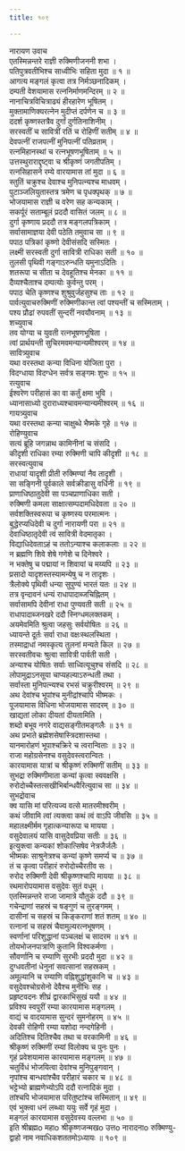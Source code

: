 ```yaml
---
title: १०९

---
```

नारायण उवाच  
एतस्मिन्नन्तरे राज्ञी रुक्मिणीजननी शभा ।  
पतिपुत्रवतीभिश्च साध्वीभिः सहिता मुदा ॥ १ ॥  
आगत्य मङ्गलं कृत्वा तत्र निर्मञ्छनादिकम् ।  
दम्पती वेशयामास रत्ननिर्माणमन्दिरम् ॥ २ ॥  
नानाचित्रविचित्राढ्यं हीरहारेण भूषितम् ।  
मुक्तामाणिक्यरत्नेन मुदीप्तं दर्पणेन च ॥ ३ ॥  
ददर्श कृष्णस्तत्रैव दुर्गां दुर्गतिनाशिनीम् ।  
सरस्वतीं च सावित्रीं रतिं च रोहिणीं सतीम् ॥ ४ ॥  
देवपत्नीं राजपत्नीं मुनिपत्नीं पतिव्रताम् ।  
रत्नमिहानस्थां च रत्नभूषणभूषिताम् ॥ ५ ॥  
उत्तस्थुराराद्दृष्ट्वा च श्रीकृष्णं जगतीपतिम् ।  
रत्नसिहासने रम्ये वारयामास तां मुदा ॥ ६ ॥  
स्तुतिं चक्रुश्च देवाश्च मुनिपत्न्यश्च माधवम् ।  
पुटाञ्जलियुतास्तत्र त्रमेण च पृधक्पृथक् ॥ ७ ॥  
भोजयामास राज्ञी च वरेण सह कन्यकाम् ।  
सकर्पूरं सताम्बूलं प्रददौ वासितं जलम् ॥ ८ ॥  
दुर्गा कृष्णाय प्रददौ तत्र मङ्गलपत्रिकाम् ।  
सर्वासामाज्ञया देवी पठेति तमुवाच सा ॥ ९ ॥  
पपाठ पत्रिकां कृष्णो देवीसंसदि सस्मितः ।  
लक्ष्मी सरस्वती दुर्गा सावित्री राधिका सती ॥ १० ॥  
तुलसी पृथिवी गङ्गाऽरुन्धति यमुनाऽदितिः ।  
शतरूपा च सीता च देवहूतिश्च मेनका ॥ ११ ॥  
दैव्यश्चैताश्च दम्पत्योः कुर्वन्तु परम् ।  
पपाठ चेति कृष्णश्च शुश्रुवुर्जहसुश्च ताः ॥ १२ ॥  
पार्वत्युवाचरुक्मिणीं रुक्मिणीकान्त त्वां पश्यन्तीं च सस्मिताम् ।  
पश्य प्रौढां रुपवतीं सुन्दरीं नवयौवनाम् ॥ १३ ॥  
शच्युवाच  
तव योग्या च युवती रत्नभूषणभूषिता ।  
त्वां प्रार्थयन्ती सुचिरमवमन्यान्यमीश्वरम् ॥ १४ ॥  
सावित्र्युवाच  
यथा वरस्तथा कन्या विधिना योजिता पुरा ।  
विदग्धाया विदग्धेन सर्वत्र सङ्गमः शुभः ॥ १५ ॥  
रत्युवाच  
ईश्वरेण परीहासं का वा कर्तुं क्षमा भुवि ।  
ध्यानासाध्यो दुराराध्यश्चावमन्यान्यमीश्वरम् ॥ १६ ॥  
गायत्र्युवाच  
यथा वरस्तथा कन्या चाक्षुब्धे भैष्मके गृहे ॥ १७ ॥  
रोहिण्युवाच  
सत्यं ब्रूहि जगन्नाथ कामिनीनां च संसदि ।  
कीदृशी राधिका रम्या रुक्मिणी चापि कीदृशी ॥ १८ ॥  
सरस्वत्युवाच  
राधायां यादृशी प्रीती रुक्मिण्यां नैव तादृशी ।  
सा सङ्गिनी पूर्वकाले सर्वक्रीडासु वर्धिनी ॥ १९ ॥  
प्राणाधिष्ठातुदेवी सा पञ्चप्राणाधिका सती ।  
रुक्मिणी कमला साक्षात्सम्पदामधिदेवता ॥ २० ॥  
सर्वशक्तिस्वरूपा च कृष्णस्य परमात्मनः ।  
बुद्धेरप्यधिदेवी च दुर्गा नारायणी परा ॥ २१ ॥  
देवाधिष्ठातृदेवी त्वं सावित्री वेदमातृका ।  
विद्याधिदेवताऽहं च ततोऽन्याश्च कलाकलाः ॥ २२ ॥  
न ब्रह्मणि शिवे शेषे गणेशे च दिनेश्वरे ।  
न भक्तेषु च पद्मायां न शिवायां च मय्यपि ॥ २३ ॥  
प्रसादो यादृशस्तस्यामन्येषु च न तादृशः ।  
त्रैलोक्ये पृथिवी धन्या सुपुण्यं भारतं यतः ॥ २४ ॥  
तत्र वृन्दावनं धन्यं राधापादाब्जचिह्नितम् ।  
सर्वासामपि देवीनां राधा पुण्यवती सती ॥ २५ ॥  
राधापादाब्जनखरे ददौ स्निग्धमलक्तकम् ।  
अयमेवमिति श्रुत्वा जहसुः सर्वयोषितः ॥ २६ ॥  
ध्यायन्ते दूर्तः सर्वा राधा वक्षःस्थलस्थिता ।  
तस्माद्राधां नमस्कृत्य तुलनां मन्यते किल ॥ २७ ॥  
सरस्वतीवचः श्रुत्वा सावित्री पार्वती सती ।  
अन्याश्च योषितः सर्वाः साध्वित्यूचुश्च संसदि ॥ २८ ॥  
लोपामुद्राऽनसूया चाप्यहल्याऽरुन्धती तथा ।  
सर्वास्ता मुनिपत्न्यश्च रभसं चक्रुरीश्वरम् ॥ २९ ॥  
अथ देवांश्च भूपांश्च मुनीद्रांश्चापि भीष्मकः ।  
पूजयामास विधिना भोजयामास सादरम् ॥ ३० ॥  
खाद्यतां लोका दीयतां दीयतामिति ।  
शब्दो बभूव नगरे वाद्यसङ्गीतमङ्गलैः ॥ ३१ ॥  
अथ प्रभाते ब्रह्मेशसेषास्त्रिदशास्तथा ।  
यानमारोहणं भूपाश्चक्रिरे च त्वरान्विताः ॥ ३२ ॥  
राजा महोग्रसेनश्च वसुदेवस्त्वरान्वितः ।  
कारयामास यात्रां च श्रीकृष्णं रुक्मिणीं सतीम् ॥ ३३ ॥  
सुभद्रा रुक्मिणीमाता कन्यां कृत्वा स्ववक्षसि ।  
रुरोदोच्चैस्तत्सखीभिर्बान्धवैरित्युवाच सा ॥ ३४ ॥  
सुभद्रोवाच  
क्व यासि मां परित्यज्य वत्से मातरमीश्वरीम् ।  
कथं जीवामि त्वां त्यक्त्वा कथं त्वं वाऽपि जीवसि ॥ ३५ ॥  
महालक्ष्मीर्मम गृहात्कन्यारूपा च मायया ।  
वसुदेवालयं यासि वासुदेवप्रिया सतीः ॥ ३६ ॥  
इत्युक्त्वा कन्यकां शोकात्सिषेव नेत्रजैर्जलैः ।  
भीष्मकः साश्रुनेत्रश्च कन्यां कृष्णे समर्प्य च ॥ ३७ ॥  
तं च कृत्वा परीहारं रुरोदोच्चैरतीव सः ।  
रुरोद रुक्मिणी देवी श्रीकृष्णश्चापि मायया ॥ ३८ ॥  
रथमारोपयामास वसुदेवः सुतं वधूम् ।  
एतस्मिन्नन्तरे राजा जामात्रे यौतुकं ददौ ॥ ३९ ॥  
गचेन्द्राणां सहस्रं च षङ्गुणं च तुरङ्गमम् ।  
दासीनां च सहस्रं च किङ्कराणां शतं शतम् ॥ ४० ॥  
रत्नानां च सहस्रं चैवामुल्यरत्नभूषणम् ।  
स्वर्णानां परिशुद्धानां पञ्चलक्षं च सादरम ॥ ४१ ॥  
तोयभोजनपात्राणि कुतानि विश्वकर्मणा ।  
सौवर्णानि च रम्याणि सुरभीः प्रददौ मुदा ॥ ४२ ॥  
दुग्धवतीनां धेनुनां सवत्सानां सहस्रकम् ।  
अमूल्यानि च रम्याणि वह्निशुद्धांशुकानि च ॥ ४३ ॥  
वसुदेवश्चोग्रसेनो देवैश्च मुनीभिः सह ।  
प्रहृष्टवदनः शीघ्रं द्वारकाभिसुखं ययौ ॥ ४४ ॥  
प्रविश्य स्वपुरीं रम्या कारयामास मङ्गलम् ।  
वाद्यं च वादयामास सुन्दरं सुमनोहरम् ॥ ४५ ॥  
देवकी रोहिणी रम्या यशोदा नन्दगेहिनी ।  
अदितिश्च दितिश्चैव तथा च वरकामिनी ॥ ४६ ॥  
श्रीकृष्णं रुक्मिणीं रम्यां विलोक्य च पुनः पुनः ।  
गृहं प्रवेशयामास कारयामास मङ्गलम् ॥ ४७ ॥  
चतुर्विधं भोजयित्वा देवांश्च मुनिपुङ्गवान् ।  
नृपांश्च बान्धवांश्चैव परीहारं चकार च ॥ ४८ ॥  
भट्टेभ्यो ब्राह्मणेभ्योऽपि ददौ रत्नादिकं मुदा ।  
तांश्चपि भोजयामास परितुष्टांश्च सस्मितान् ॥ ४९ ॥  
एवं भुक्त्वा धनं लब्ध्वा ययुः सर्वे गृहं मुदा ।  
मङ्गलं कारयामास वसुदेवस्य वल्लभा ॥ ५० ॥  
इति श्रीब्रह्मo महाo श्रीकृष्णजन्मखo उत्तo नारादनाo रुक्मिण्यु-  
द्वाहो नाम नवाधिकशततमोऽध्यायः ॥ १०९ ॥